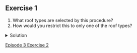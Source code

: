 ## Exercise 1

1. What roof types are selected by this procedure?
1. How would you restrict this to only one of the roof types?

<details>
  <summary>
    Solution
  </summary>

  <ol>
<li> Do <code>Facet > Text facet</code> on the <code>respondent_roof_type</code> column after filtering. This will show that two names match your filter criteria. They are <code>mabatipitched</code> and <code>mabatisloping</code>.</li>
<li> To restrict to only one of these two roof types, you could include more letters in your filter.</li>
  </ol>

</details>

[Episode 3 Exercise 2](episode3_ex2.md)
